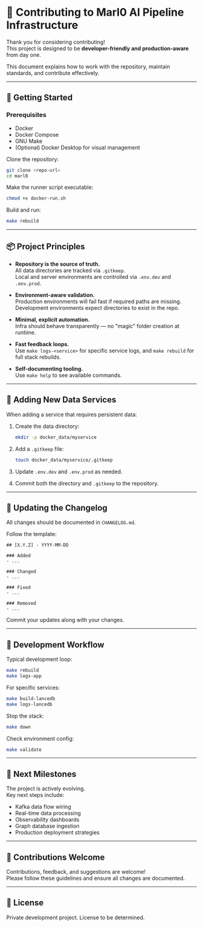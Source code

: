 # 🧩 Contributing to Marl0 AI Pipeline Infrastructure

Thank you for considering contributing!  
This project is designed to be **developer-friendly and production-aware** from day one.

This document explains how to work with the repository, maintain standards, and contribute effectively.

---

## 🚀 Getting Started

### Prerequisites

- Docker
- Docker Compose
- GNU Make
- (Optional) Docker Desktop for visual management

Clone the repository:
```bash
git clone <repo-url>
cd marl0
```

Make the runner script executable:
```bash
chmod +x docker-run.sh
```

Build and run:
```bash
make rebuild
```

---

## 📦 Project Principles

- **Repository is the source of truth.**  
  All data directories are tracked via `.gitkeep`.  
  Local and server environments are controlled via `.env.dev` and `.env.prod`.

- **Environment-aware validation.**  
  Production environments will fail fast if required paths are missing.  
  Development environments expect directories to exist in the repo.

- **Minimal, explicit automation.**  
  Infra should behave transparently — no "magic" folder creation at runtime.

- **Fast feedback loops.**  
  Use `make logs-<service>` for specific service logs, and `make rebuild` for full stack rebuilds.

- **Self-documenting tooling.**  
  Use `make help` to see available commands.

---

## 📂 Adding New Data Services

When adding a service that requires persistent data:

1. Create the data directory:
   ```bash
   mkdir -p docker_data/myservice
   ```

2. Add a `.gitkeep` file:
   ```bash
   touch docker_data/myservice/.gitkeep
   ```

3. Update `.env.dev` and `.env.prod` as needed.

4. Commit both the directory and `.gitkeep` to the repository.

---

## 🧩 Updating the Changelog

All changes should be documented in `CHANGELOG.md`.

Follow the template:
```
## [X.Y.Z] - YYYY-MM-DD

### Added
- ...

### Changed
- ...

### Fixed
- ...

### Removed
- ...
```

Commit your updates along with your changes.

---

## 📝 Development Workflow

Typical development loop:

```bash
make rebuild
make logs-app
```

For specific services:
```bash
make build-lancedb
make logs-lancedb
```

Stop the stack:
```bash
make down
```

Check environment config:
```bash
make validate
```

---

## 🚀 Next Milestones

The project is actively evolving.  
Key next steps include:
- Kafka data flow wiring
- Real-time data processing
- Observability dashboards
- Graph database ingestion
- Production deployment strategies

---

## 🤝 Contributions Welcome

Contributions, feedback, and suggestions are welcome!  
Please follow these guidelines and ensure all changes are documented.

---

## 📄 License

Private development project. License to be determined.

